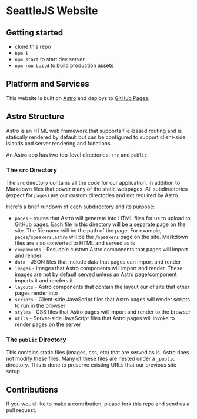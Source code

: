 # SeattleJS Website

## Getting started

- clone this repo
- `npm i`
- `npm start` to start dev server
- `npm run build` to build production assets

## Platform and Services

This website is built on [Astro](https://astro.build/) and deploys to [GitHub Pages](https://pages.github.com/).

## Astro Structure

Astro is an HTML web framework that supports file-based routing and is statically rendered by default but can be configured to support client-side islands and server rendering and functions.

An Astro app has two top-level directories: `src` and `public`.

### The `src` Directory

The `src` directory contains all the code for our application, in addition to Markdown files that power many of the static webpages. All subdirectories (expect for `pages`) are our custom directories and not required by Astro.

Here's a brief rundown of each subdirectory and its purpose:

- `pages` - routes that Astro will generate into HTML files for us to upload to GitHub pages. Each file in this directory will be a separate page on the site. The file name will be the path of the page. For example, `pages/speakers.astro` will be the `/speakers` page on the site. Markdown files are also converted to HTML and served as is
- `components` - Resuable custom Astro components that pages will import and render
- `data` - JSON files that include data that pages can import and render
- `images` - Images that Astro components will import and render. These images are not by default served unless an Astro page/component imports it and renders it
- `layouts` - Astro components that contain the layout our of site that other pages render into
- `scripts` - Client-side JavaScript files that Astro pages will render scripts to run in the browser
- `styles` - CSS files that Astro pages will import and render to the browser
- `utils` - Server-side JavaScript files that Astro pages will invoke to render pages on the server

### The `public` Directory

This contains static files (images, css, etc) that are served as is. Astro does not modify these files. Many of these files are nested under a `_public` directory. This is done to preserve existing URLs that our previous site setup.

## Contributions

If you would like to make a contribution, please fork this repo and send us a pull request.

